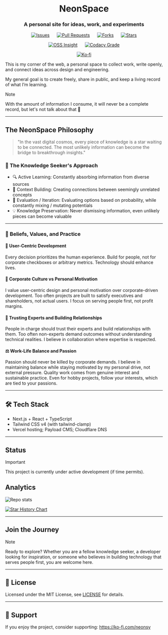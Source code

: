 <h1 align="center">NeonSpace</h1>

<h3 align="center">A personal site for ideas, work, and experiments</h3>

<div align="center">

[![Issues](https://img.shields.io/github/issues/Neonsy/NeonSpace?style=for-the-badge&logo=github&logoColor=fff&labelColor=0B1221&color=471838)](https://github.com/Neonsy/NeonSpace/issues)
&nbsp;&nbsp;&nbsp;&nbsp;
[![Pull Requests](https://img.shields.io/github/issues-pr/Neonsy/NeonSpace?style=for-the-badge&logo=github&logoColor=fff&labelColor=0B1221&color=1E40AF&label=PRs)](https://github.com/Neonsy/NeonSpace/pulls)
&nbsp;&nbsp;&nbsp;&nbsp;
[![Forks](https://img.shields.io/github/forks/Neonsy/NeonSpace?style=for-the-badge&logo=github&logoColor=fff&labelColor=0B1221&color=3D66B8)](https://github.com/Neonsy/NeonSpace/network/members)
&nbsp;&nbsp;&nbsp;&nbsp;
[![Stars](https://img.shields.io/github/stars/Neonsy/NeonSpace?style=for-the-badge&logo=github&logoColor=fff&labelColor=0B1221&color=CA8A04)](https://github.com/Neonsy/NeonSpace/stargazers)

[![OSS Insight](https://img.shields.io/badge/Insights-Analyze-0E7490?style=for-the-badge&logo=github&logoColor=fff&labelColor=0B1221)](https://ossinsight.io/analyze/Neonsy/NeonSpace#overview)
&nbsp;&nbsp;&nbsp;&nbsp;
[![Codacy Grade](https://img.shields.io/codacy/grade/7e081aabb9f24e5ba5323d96d1c9e89c?style=for-the-badge&logo=codacy&logoColor=fff&label=Codacy&labelColor=0B1221)](https://app.codacy.com/gh/Neonsy/NeonSpace/dashboard?utm_source=gh&utm_medium=referral&utm_content=&utm_campaign=Badge_grade)

[![Ko‑fi](https://img.shields.io/badge/Ko%E2%80%91fi-Support-DC2626?style=for-the-badge&logo=kofi&logoColor=fff&labelColor=0B1221)](https://ko-fi.com/neonsy)

</div>
<!-- Note to self, don't use HTML as it's causing weird blue artifacts -->

This is my corner of the web, a personal space to collect work, write openly, and connect ideas across design and engineering.

My general goal is to create freely, share in public, and keep a living record of what I’m learning.

> [!NOTE]
> With the amount of information I consume, it will never be a complete record, but let's not talk about that 🤪

---

## The NeonSpace Philosophy

> "In the vast digital cosmos, every piece of knowledge is a star waiting to be connected. The most unlikely information can become the bridge to breakthrough insights."

### 🧠 The Knowledge Seeker's Approach

-   🔍 Active Learning: Constantly absorbing information from diverse sources
-   🧩 Context Building: Creating connections between seemingly unrelated concepts
-   🎯 Evaluation / Iteration: Evaluating options based on probability, while constantly mixing / mutating potentials
-   💡 Knowledge Preservation: Never dismissing information, even unlikely pieces can become valuable

---

### 💭 Beliefs, Values, and Practice

#### 🎯 User-Centric Development

Every decision prioritizes the human experience.
Build for people, not for corporate checkboxes or arbitrary metrics.
Technology should enhance lives.

#### 🏢 Corporate Culture vs Personal Motivation

I value user-centric design and personal motivation over corporate-driven development.
Too often projects are built to satisfy executives and shareholders, not actual users.
I focus on serving people first, not profit margins.

#### 🤝 Trusting Experts and Building Relationships

People in charge should trust their experts and build relationships with them.
Too often non-experts demand outcomes without understanding technical realities.
I believe in collaboration where expertise is respected.

#### ⚖️ Work-Life Balance and Passion

Passion should never be killed by corporate demands.
I believe in maintaining balance while staying motivated by my personal drive, not external pressure.
Quality work comes from genuine interest and sustainable practice.
Even for hobby projects, follow your interests, which are tied to your passions.

---

## 🛠️ Tech Stack

-   Next.js + React + TypeScript
-   Tailwind CSS v4 (with tailwind-clamp)
-   Vercel hosting; Payload CMS; Cloudflare DNS

---

## Status

> [!IMPORTANT]
> This project is currently under active development (if time permits).

## Analytics

![Repo stats](https://repobeats.axiom.co/api/embed/a5589249b1cf6d8d90768eb6b4dbd45d904c6a45.svg 'Repobeats analytics image')

[![Star History Chart](https://api.star-history.com/svg?repos=Neonsy/NeonSpace&type=Date&theme=dark)](https://star-history.com/#Neonsy/NeonSpace)

---

## Join the Journey

> [!NOTE]
> Ready to explore?
> Whether you are a fellow knowledge seeker, a developer looking for inspiration, or someone who believes in building technology that serves people first, you are welcome here.

---

## 📄 License

Licensed under the MIT License, see [LICENSE](/LICENSE) for details.

---

## 🤝 Support

If you enjoy the project, consider supporting: https://ko-fi.com/neonsy
